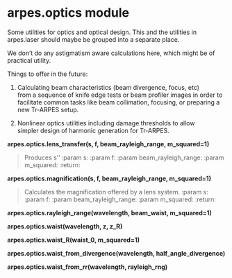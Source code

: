 arpes.optics module
===================

Some utilities for optics and optical design. This and the utilities in
arpes.laser should maybe be grouped into a separate place.

We don’t do any astigmatism aware calculations here, which might be of
practical utility.

Things to offer in the future:

1.  Calculating beam characteristics (beam divergence, focus, etc)  
    from a sequence of knife edge tests or beam profiler images in order
    to facilitate common tasks like beam collimation, focusing, or
    preparing a new Tr-ARPES setup.

2.  Nonlinear optics utilities including damage thresholds to allow  
    simpler design of harmonic generation for Tr-ARPES.

**arpes.optics.lens\_transfer(s, f, beam\_rayleigh\_range,
m\_squared=1)**

> Produces s’’ :param s: :param f: :param beam\_rayleigh\_range: :param
> m\_squared: :return:

**arpes.optics.magnification(s, f, beam\_rayleigh\_range,
m\_squared=1)**

> Calculates the magnification offered by a lens system. :param s:
> :param f: :param beam\_rayleigh\_range: :param m\_squared: :return:

**arpes.optics.rayleigh\_range(wavelength, beam\_waist, m\_squared=1)**

**arpes.optics.waist(wavelength, z, z\_R)**

**arpes.optics.waist\_R(waist\_0, m\_squared=1)**

**arpes.optics.waist\_from\_divergence(wavelength,
half\_angle\_divergence)**

**arpes.optics.waist\_from\_rr(wavelength, rayleigh\_rng)**
